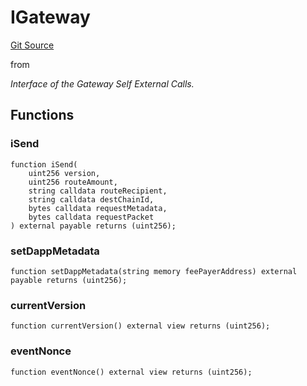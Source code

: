 # IGateway
[Git Source](https://github.com/router-protocol/forwarder-pool-contract/blob/0450db7d2136e0474953942b8882399767544265/src/interfaces/IGateway.sol)

from

*Interface of the Gateway Self External Calls.*


## Functions
### iSend


```solidity
function iSend(
    uint256 version,
    uint256 routeAmount,
    string calldata routeRecipient,
    string calldata destChainId,
    bytes calldata requestMetadata,
    bytes calldata requestPacket
) external payable returns (uint256);
```

### setDappMetadata


```solidity
function setDappMetadata(string memory feePayerAddress) external payable returns (uint256);
```

### currentVersion


```solidity
function currentVersion() external view returns (uint256);
```

### eventNonce


```solidity
function eventNonce() external view returns (uint256);
```

